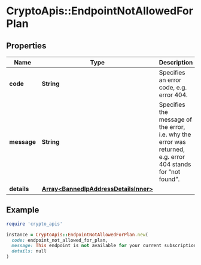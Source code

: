 # CryptoApis::EndpointNotAllowedForPlan

## Properties

| Name | Type | Description | Notes |
| ---- | ---- | ----------- | ----- |
| **code** | **String** | Specifies an error code, e.g. error 404. |  |
| **message** | **String** | Specifies the message of the error, i.e. why the error was returned, e.g. error 404 stands for “not found”. |  |
| **details** | [**Array&lt;BannedIpAddressDetailsInner&gt;**](BannedIpAddressDetailsInner.md) |  | [optional] |

## Example

```ruby
require 'crypto_apis'

instance = CryptoApis::EndpointNotAllowedForPlan.new(
  code: endpoint_not_allowed_for_plan,
  message: This endpoint is not available for your current subscription plan, please upgrade your plan to be able to use it.,
  details: null
)
```

